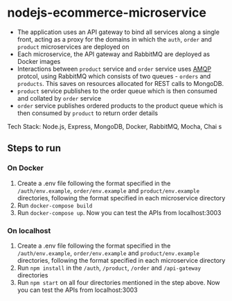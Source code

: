 # nodejs-ecommerce-microservice


- The application uses an API gateway to bind all services along a single front, acting as a proxy for the domains in which the `auth`, `order` and `product` microservices are deployed on
- Each microservice, the API gateway and RabbitMQ are deployed as Docker images
- Interactions between `product` service and `order` service uses [AMQP](https://www.amqp.org) protcol, using RabbitMQ which consists of two queues - `orders` and `products`. This saves on resources allocated for REST calls to MongoDB.
- `product` service publishes to the order queue which is then consumed and collated by `order` service
- `order` service publishes ordered products to the product queue which is then consumed by `product` to return order details

Tech Stack: Node.js, Express, MongoDB, Docker, RabbitMQ, Mocha, Chai
s

## Steps to run

### On Docker
1. Create a .env file following the format specified in the `/auth/env.example`, `order/env.example` and `product/env.example` directories, following the format specified in each microservice directory
2. Run `docker-compose build`
3. Run `docker-compose up`. Now you can test the APIs from localhost:3003

### On localhost
1. Create a .env file following the format specified in the `/auth/env.example`, `order/env.example` and `product/env.example` directories, following the format specified in each microservice directory
2. Run `npm install` in the `/auth`, `/product`, `/order` and `/api-gateway` directories
3. Run `npm start` on all four directories mentioned in the step above. Now you can test the APIs from localhost:3003
